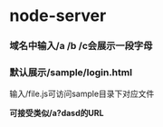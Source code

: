# node-server
### 域名中输入/a /b /c会展示一段字母
### 默认展示/sample/login.html
输入/file.js可访问sample目录下对应文件

 **可接受类似/a?dasd的URL**

